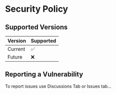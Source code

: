 # Security Policy

## Supported Versions

<!--
Use this section to tell people about which versions of your project are
currently being supported with security updates.
-->
| Version | Supported          |
| ------- | ------------------ |
| Current  | :white_check_mark: |
| Future   | :x:                |


## Reporting a Vulnerability

<!--
Use this section to tell people how to report a vulnerability.

Tell them where to go, how often they can expect to get an update on a
reported vulnerability, what to expect if the vulnerability is accepted or
declined, etc.

-->

To report issues use Discussions Tab or Issues tab...
